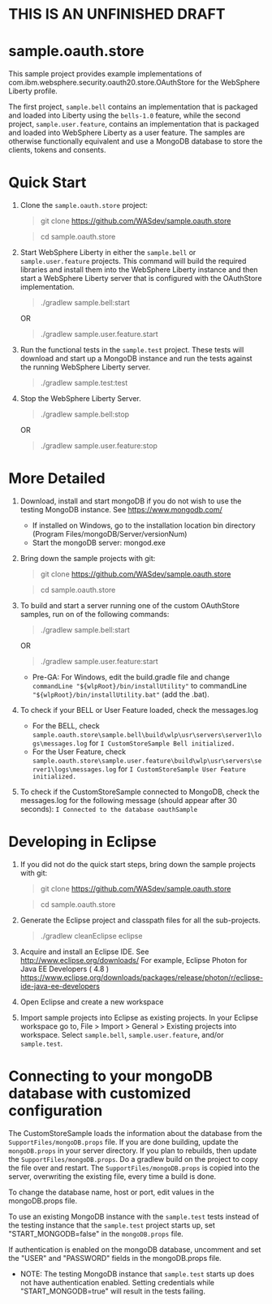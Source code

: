 
THIS IS AN UNFINISHED DRAFT
==========================

sample.oauth.store
=======================

This sample project provides example implementations of com.ibm.websphere.security.oauth20.store.OAuthStore for the WebSphere Liberty profile.

The first project, `sample.bell` contains an implementation that is packaged and loaded into Liberty using the `bells-1.0` feature, while the second project, `sample.user.feature`, contains an implementation that is packaged and loaded into WebSphere Liberty as a user feature. The samples are otherwise functionally equivalent and use a MongoDB database to store the clients, tokens and consents. 

Quick Start
===========
1. Clone the `sample.oauth.store` project:
   > git clone https://github.com/WASdev/sample.oauth.store
   
   > cd sample.oauth.store

1. Start WebSphere Liberty in either the `sample.bell` or `sample.user.feature` projects. This command will build the required libraries and install them into the WebSphere Liberty instance and then start a WebSphere Liberty server that is configured with the OAuthStore implementation.
   > ./gradlew sample.bell:start
   
   OR
   
   > ./gradlew sample.user.feature.start

1. Run the functional tests in the `sample.test` project. These tests will download and start up a MongoDB instance and run the tests against the running WebSphere Liberty server.
   > ./gradlew sample.test:test

1. Stop the WebSphere Liberty Server.
   > ./gradlew sample.bell:stop
   
   OR
   
   > ./gradlew sample.user.feature:stop

More Detailed
=============
1. Download, install and start mongoDB if you do not wish to use the testing MongoDB instance. See https://www.mongodb.com/
   - If installed on Windows, go to the installation location bin directory (Program Files/mongoDB/Server/versionNum)
   - Start the mongoDB server: mongod.exe

1. Bring down the sample projects with git: 
   > git clone https://github.com/WASdev/sample.oauth.store
   
   > cd sample.oauth.store

1. To build and start a server running one of the custom OAuthStore samples, run on of the following commands:

    > ./gradlew sample.bell:start

    OR

    > ./gradlew sample.user.feature:start

   - Pre-GA: For Windows, edit the build.gradle file and change `commandLine "${wlpRoot}/bin/installUtility"` to commandLine `"${wlpRoot}/bin/installUtility.bat"` (add the .bat).
   
1. To check if your BELL or User Feature loaded, check the messages.log
   - For the BELL, check `sample.oauth.store\sample.bell\build\wlp\usr\servers\server1\logs\messages.log` for `I CustomStoreSample Bell initialized.`
   - For the User Feature, check `sample.oauth.store\sample.user.feature\build\wlp\usr\servers\server1\logs\messages.log` for `I CustomStoreSample User Feature initialized.`
   
1. To check if the CustomStoreSample connected to MongoDB, check the messages.log for the following message (should appear after 30 seconds): `I Connected to the database oauthSample`

Developing in Eclipse
=====================
1. If you did not do the quick start steps, bring down the sample projects with git: 
   > git clone https://github.com/WASdev/sample.oauth.store
   
   > cd sample.oauth.store

1. Generate the Eclipse project and classpath files for all the sub-projects.
   > ./gradlew cleanEclipse eclipse

1. Acquire and install an Eclipse IDE. See http://www.eclipse.org/downloads/ For example,  Eclipse Photon for Java EE Developers ( 4.8 ) https://www.eclipse.org/downloads/packages/release/photon/r/eclipse-ide-java-ee-developers

1. Open Eclipse and create a new workspace

1. Import sample projects into Eclipse as existing projects. In your Eclipse workspace go to, File > Import > General > Existing projects into workspace. Select `sample.bell`, `sample.user.feature`, and/or `sample.test`.


Connecting to your mongoDB database with customized configuration
=================================================================
The CustomStoreSample loads the information about the database from the `SupportFiles/mongoDB.props` file. If you are done building, update the `mongoDB.props` in your server directory. If you plan to rebuilds, then update the `SupportFiles/mongoDB.props`. Do a gradlew build on the project to copy the file over and restart. The `SupportFiles/mongoDB.props` is copied into the server, overwriting the existing file, every time a build is done.

To change the database name, host or port, edit values in the mongoDB.props file.

To use an existing MongoDB instance with the `sample.test` tests instead of the testing instance that the `sample.test` project starts up, set "START_MONGODB=false" in the `mongoDB.props` file.

If authentication is enabled on the mongoDB database, uncomment and set the "USER" and "PASSWORD" fields in the mongoDB.props file.
   - NOTE: The testing MongoDB instance that `sample.test` starts up does not have authentication enabled. Setting credentials while "START_MONGODB=true" will result in the tests failing.

